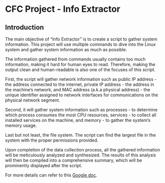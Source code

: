 # CFC Project - Info Extractor
## Introduction
The main objective of “Info Extractor” is to create a script to gather system information. This project will use multiple commands to dive into the Linux system and gather system information as much as possible.

The information gathered from commands usually contains too much information, making it hard for human eyes to read. Therefore, making the output clean and human-readable is also one of the focuses of this script.

First, the script will gather network information such as public IP address - the address connected to the internet, private IP address - the address in the machine’s network, and MAC address (a.k.a physical address) - the unique identifier assigned to network interfaces for communications on the physical network segment.

Second, it will gather system information such as processes - to determine which process consumes the most CPU resources, services - to collect all installed services on the machine, and memory - to gather the system’s memory usage.

Last but not least, the file system. The script can find the largest file in the system with the proper permissions provided. 

Upon completion of the data collection process, all the gathered information will be meticulously analyzed and synthesized. The results of this analysis will then be compiled into a comprehensive summary, which will be prominently displayed after the script.

For more details can refer to this [Google doc](https://docs.google.com/document/d/1aXVdR1ET7KcDqqSPP8z9e_tIXmL0eTjj6kZ1yEYaOd4/edit?usp=sharing).
